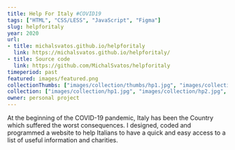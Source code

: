 ```yaml
---
title: Help For Italy #COVID19
tags: ["HTML", "CSS/LESS", "JavaScript", "Figma"]
slug: helpforitaly
year: 2020
url:
- title: michalsvatos.github.io/helpforitaly
  link: https://michalsvatos.github.io/helpforitaly/
- title: Source code
  link: https://github.com/MichalSvatos/helpforitaly
timeperiod: past
featured: images/featured.png
collectionThumbs: ["images/collection/thumbs/hp1.jpg", "images/collection/thumbs/hp2.jpg", "images/collection/thumbs/hp3.jpg"]
collection: ["images/collection/hp1.jpg", "images/collection/hp2.jpg", "images/collection/hp3.jpg"]
owner: personal project
---
```


At the beginning of the COVID-19 pandemic, Italy has been the Country which suffered the worst consequences. I designed, coded and programmed a website to help Italians to have a quick and easy access to a list of useful information and charities.


